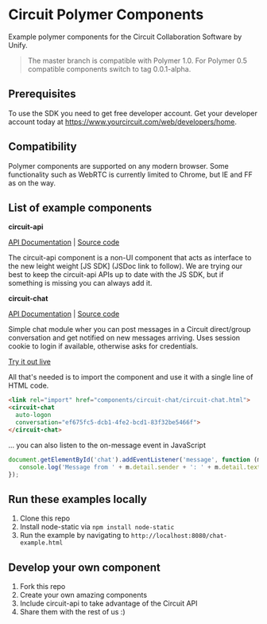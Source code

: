 # Circuit Polymer Components

Example polymer components for the Circuit Collaboration Software by Unify.

> The master branch is compatible with Polymer 1.0. For Polymer 0.5 compatible components switch to tag 0.0.1-alpha.

## Prerequisites
To use the SDK you need to get free developer account. Get your developer account today at https://www.yourcircuit.com/web/developers/home.

## Compatibility
Polymer components are supported on any modern browser. Some functionality such as WebRTC is currently limited to Chrome, but IE and FF as on the way.

## List of example components

**circuit-api**

[API Documentation](https://rawgit.com/yourcircuit/polymer/master/components/circuit-api/index.html) | [Source code](https://github.com/yourcircuit/polymer/tree/master/components/circuit-api) 

The circuit-api component is a non-UI component that acts as interface to the new leight weight [JS SDK] (JSDoc link to follow). We are trying our best to keep the circuit-api APIs up to date with the JS SDK, but if something is missing you can always add it.


**circuit-chat**

[API Documentation](https://rawgit.com/yourcircuit/polymer/master/components/circuit-chat/index.html) | [Source code](https://github.com/yourcircuit/polymer/tree/master/components/circuit-chat) 

Simple chat module wher you can post messages in a Circuit direct/group conversation and get notified on new messages arriving. Uses session cookie to login if available, otherwise asks for credentials.

[Try it out live](https://rawgit.com/yourcircuit/polymer/master/chat.html)

All that's needed is to import the component and use it with a single line of HTML code.

```html
<link rel="import" href="components/circuit-chat/circuit-chat.html">
<circuit-chat
  auto-logon 
  conversation="ef675fc5-dcb1-4fe2-bcd1-83f32be5466f">
</circuit-chat>
```

... you can also listen to the on-message event in JavaScript
```javascript
document.getElementById('chat').addEventListener('message', function (m) {
   console.log('Message from ' + m.detail.sender + ': ' + m.detail.text);
});
```

## Run these examples locally

 1. Clone this repo
 2. Install node-static via `npm install node-static`
 3. Run the example by navigating to `http://localhost:8080/chat-example.html`

## Develop your own component

 1. Fork this repo
 2. Create your own amazing components 
 3. Include circuit-api to take advantage of the Circuit API
 4. Share them with the rest of us :)


